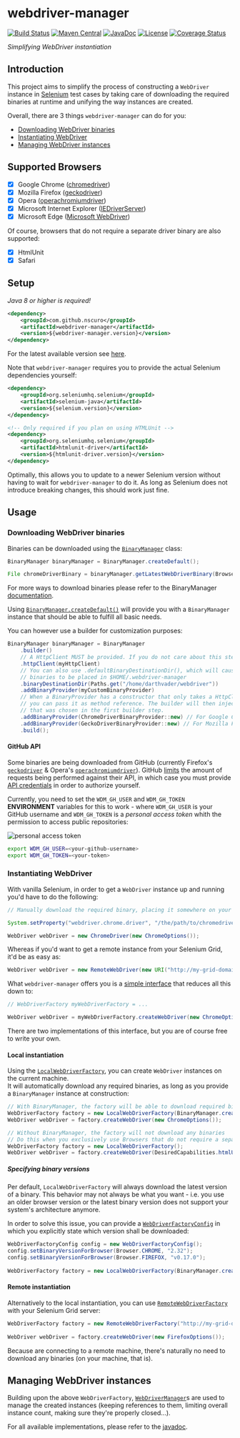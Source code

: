 # webdriver-manager
[![Build Status](https://travis-ci.org/nscuro/webdriver-manager.svg?branch=master)](https://travis-ci.org/nscuro/webdriver-manager)
[![Maven Central](https://maven-badges.herokuapp.com/maven-central/com.github.nscuro/webdriver-manager/badge.svg)](https://maven-badges.herokuapp.com/maven-central/com.github.nscuro/webdriver-manager)
[![JavaDoc](http://javadoc-badge.appspot.com/com.github.nscuro/webdriver-manager.svg?label=javadoc)](https://nscuro.github.com/webdriver-manager/javadoc)
[![License](http://img.shields.io/:license-apache-brightgreen.svg)](http://www.apache.org/licenses/LICENSE-2.0.html)
[![Coverage Status](https://coveralls.io/repos/github/nscuro/webdriver-manager/badge.svg?branch=master)](https://coveralls.io/github/nscuro/webdriver-manager?branch=master)

*Simplifying WebDriver instantiation*

## Introduction
This project aims to simplify the process of constructing a `WebDriver` instance in [Selenium](https://github.com/SeleniumHQ/selenium) test cases
by taking care of downloading the required binaries at runtime and unifying the way instances are created.

Overall, there are 3 things `webdriver-manager` can do for you:
- [Downloading WebDriver binaries](#downloading-webdriver-binaries)
- [Instantiating WebDriver](#instantiating-webdriver)
- [Managing WebDriver instances](#managing-webdriver-instances)

## Supported Browsers
- [x] Google Chrome ([chromedriver](https://sites.google.com/a/chromium.org/chromedriver/))
- [x] Mozilla Firefox ([geckodriver](https://github.com/mozilla/geckodriver))
- [x] Opera ([operachromiumdriver](https://github.com/operasoftware/operachromiumdriver))
- [x] Microsoft Internet Explorer ([IEDriverServer](https://msdn.microsoft.com/en-us/library/dn800898(v=vs.85).aspx))
- [x] Microsoft Edge ([Microsoft WebDriver](https://developer.microsoft.com/en-us/microsoft-edge/tools/webdriver/))
 
Of course, browsers that do not require a separate driver binary are also supported:
- [x] HtmlUnit
- [x] Safari

## Setup
*Java 8 or higher is required!*  

```xml
<dependency>
    <groupId>com.github.nscuro</groupId>
    <artifactId>webdriver-manager</artifactId>
    <version>${webdriver-manager.version}</version>
</dependency>
```
For the latest available version see [here](https://github.com/nscuro/webdriver-manager/releases).

Note that `webdriver-manager` requires you to provide the actual Selenium dependencies yourself:
```xml
<dependency>
    <groupId>org.seleniumhq.selenium</groupId>
    <artifactId>selenium-java</artifactId>
    <version>${selenium.version}</version>
</dependency>

<!-- Only required if you plan on using HTMLUnit -->
<dependency>
    <groupId>org.seleniumhq.selenium</groupId>
    <artifactId>htmlunit-driver</artifactId>
    <version>${htmlunit-driver.version}</version>
</dependency>
```
Optimally, this allows you to update to a newer Selenium version without having to wait for
`webdriver-manager` to do it. As long as Selenium does not introduce breaking changes, this
should work just fine.

## Usage

### Downloading WebDriver binaries
Binaries can be downloaded using the [`BinaryManager`](https://nscuro.github.io/webdriver-manager/javadoc/com/github/nscuro/wdm/binary/BinaryManager.html) class:
```java
BinaryManager binaryManager = BinaryManager.createDefault();

File chromeDriverBinary = binaryManager.getLatestWebDriverBinary(Browser.CHROME, Os.WINDOWS, Architecture.X64);
```
For more ways to download binaries please refer to the BinaryManager [documentation](https://nscuro.github.io/webdriver-manager/javadoc/com/github/nscuro/wdm/binary/BinaryManager.html).

Using [`BinaryManager.createDefault()`](https://nscuro.github.io/webdriver-manager/javadoc/com/github/nscuro/wdm/binary/BinaryManager.html#createDefault--) will provide you with a `BinaryManager` instance that
should be able to fulfill all basic needs. 

You can however use a builder for customization purposes:
```java
BinaryManager binaryManager = BinaryManager
    .builder()
    // A HttpClient MUST be provided. If you do not care about this step, use .defaultHttpClient()
    .httpClient(myHttpClient)
    // You can also use .defaultBinaryDestinationDir(), which will cause all downloaded
    // binaries to be placed in $HOME/.webdriver-manager
    .binaryDestinationDir(Paths.get("/home/darthvader/webdriver"))
    .addBinaryProvider(myCustomBinaryProvider)
    // When a BinaryProvider has a constructor that only takes a HttpClient,
    // you can pass it as method reference. The builder will then inject the HttpClient
    // that was chosen in the first builder step.
    .addBinaryProvider(ChromeDriverBinaryProvider::new) // For Google Chrome
    .addBinaryProvider(GeckoDriverBinaryProvider::new) // For Mozilla Firefox
    .build();
```

#### GitHub API
Some binaries are being downloaded from GitHub (currently Firefox's [`geckodriver`](https://github.com/mozilla/geckodriver) & Opera's [`operachromiumdriver`](https://github.com/operasoftware/operachromiumdriver)).
GitHub [limits](https://developer.github.com/v3/#rate-limiting) the amount of requests being performed against their API, in which case you must
provide [API credentials](https://help.github.com/articles/creating-a-personal-access-token-for-the-command-line/) in order to authorize yourself.

Currently, you need to set the `WDM_GH_USER` and `WDM_GH_TOKEN` **ENVIRONMENT** variables for
this to work - where `WDM_GH_USER` is your GitHub username and `WDM_GH_TOKEN` is a *personal access token*
whith the permission to access public repositories:

![personal access token](https://i.imgur.com/Lm6cWAN.png)

```bash
export WDM_GH_USER=<your-github-username>
export WDM_GH_TOKEN=<your-token>
```

### Instantiating WebDriver

With vanilla Selenium, in order to get a `WebDriver` instance up and running you'd have to do the following:
```java
// Manually download the required binary, placing it somewhere on your filesystem...

System.setProperty("webdriver.chrome.driver", "/the/path/to/chromedriver.exe");

WebDriver webDriver = new ChromeDriver(new ChromeOptions());
```

Whereas if you'd want to get a remote instance from your Selenium Grid, it'd be as easy as:
```java
WebDriver webDriver = new RemoteWebDriver(new URI("http://my-grid-domain:4444/wd/hub"), new ChromeOptions());
```

What `webdriver-manager` offers you is a [simple interface](https://nscuro.github.io/webdriver-manager/javadoc/com/github/nscuro/wdm/factory/WebDriverFactory.html) that reduces all this down to:
```java
// WebDriverFactory myWebDriverFactory = ...

WebDriver webDriver = myWebDriverFactory.createWebDriver(new ChromeOptions());
```

There are two implementations of this interface, but you are of course free to write your own.

#### Local instantiation

Using the [`LocalWebDriverFactory`](https://nscuro.github.io/webdriver-manager/javadoc/com/github/nscuro/wdm/factory/LocalWebDriverFactory.html), you can create `WebDriver` instances on the current machine.  
It will automatically download any required binaries, as long as you provide a `BinaryManager` instance at construction:

```java
// With BinaryManager, the factory will be able to download required binaries
WebDriverFactory factory = new LocalWebDriverFactory(BinaryManager.createDefault());
WebDriver webDriver = factory.createWebDriver(new ChromeOptions());

// Without BinaryManager, the factory will not download any binaries
// Do this when you exclusively use Browsers that do not require a separate binary (e.g. HTMLUnit or Safari)
WebDriverFactory factory = new LocalWebDriverFactory();
WebDriver webDriver = factory.createWebDriver(DesiredCapabilities.htmlUnit());
```

##### Specifying binary versions

Per default, `LocalWebDriverFactory` will always download the latest version of a binary.
This behavior may not always be what you want - i.e. you use an older browser version or the latest binary version
does not support your system's architecture anymore.

In order to solve this issue, you can provide a [`WebDriverFactoryConfig`](https://nscuro.github.io/webdriver-manager/javadoc/com/github/nscuro/wdm/factory/WebDriverFactoryConfig.html) in which you explicitly state which version shall be downloaded:
```java
WebDriverFactoryConfig config = new WebDriverFactoryConfig();
config.setBinaryVersionForBrowser(Browser.CHROME, "2.32");
config.setBinaryVersionForBrowser(Browser.FIREFOX, "v0.17.0");
 
WebDriverFactory factory = new LocalWebDriverFactory(BinaryManager.createDefault(), config);
```

#### Remote instantiation

Alternatively to the local instantiation, you can use [`RemoteWebDriverFactory`](https://nscuro.github.io/webdriver-manager/javadoc/com/github/nscuro/wdm/factory/RemoteWebDriverFactory.html) with your Selenium Grid server:
```java
WebDriverFactory factory = new RemoteWebDriverFactory("http://my-grid-domain:4444/wd/hub");
 
WebDriver webDriver = factory.createWebDriver(new FirefoxOptions());
```

Because are connecting to a remote machine, there's naturally no need to download any binaries (on your machine, that is).

## Managing WebDriver instances

Building upon the above `WebDriverFactory`, [`WebDriverManager`](https://nscuro.github.io/webdriver-manager/javadoc/com/github/nscuro/wdm/manager/WebDriverManager.html)s are used to manage the created instances (keeping references to them, limiting overall instance count, making sure they're properly closed...).

For all available implementations, please refer to the [javadoc](https://nscuro.github.io/webdriver-manager/javadoc/com/github/nscuro/wdm/manager/package-summary.html).

